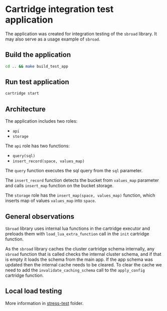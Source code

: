 # Cartridge integration test application

The application was created for integration testing of the `sbroad` library. It may also serve as a usage example of `sbroad`.

## Build the application

``` bash
cd .. && make build_test_app
```

## Run test application

```bash
cartridge start
 ``` 

## Architecture

The application includes two roles:

- `api`
- `storage`

The `api` role has two functions: 

- `query(sql)`
- `insert_record(space, values_map)`

The `query` function executes the sql query from the `sql` parameter.

The `insert_record` function detects the bucket from `values_map` parameter and calls `insert_map` function on the bucket storage. 

The `storage` role has the `insert_map(space, values_map)` function, which inserts map of values `values_map` into `space`.

## General observations

`Sbroad` library uses internal lua functions in the cartridge executor and preloads them with `load_lua_extra_function` call in the `init` cartridge function.

As the `sbroad` library caches the cluster cartridge schema internally, any `sbroad` function that is called checks the internal cluster schema, and if that is empty it loads the schema from the main app. If the app schema was updated then the internal cache needs to be cleared. To clear the cache we need to add the `invalidate_caching_schema` call to the `apply_config` cartridge function.

## Local load testing

More information in [stress-test](../stress-test) folder.
